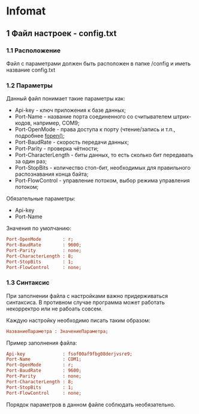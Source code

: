 # Infomat
## 1 Файл настроек - config.txt
### 1.1 Расположение
Файл с параметрами должен быть расположен в папке /config и иметь название config.txt
### 1.2 Параметры
Данный файл понимает такие параметры как:
* Api-key - ключ приложения к базе данных;
* Port-Name - название порта соединенного со считывателем штрих-кодов, например, COM9;
* Port-OpenMode - права доступа к порту (чтение/запись и т.п., подробнее [fopen()](https://www.php.net/manual/ru/function.fopen.php);
* Port-BaudRate - скорость передачи данных;
* Port-Parity - проверка чётности;
* Port-CharacterLength - биты данных, то есть сколько бит передавать за один раз;
* Port-StopBits - количество стоп-бит, необходимых для правильного распознавания конца байта;
* Port-FlowControl - управление потоком, выбор режима управления потоком;

Обязательные параметры:
* Api-key
* Port-Name

Значения по умолчанию: 
```ini
Port-OpenMode        : r;
Port-BaudRate        : 9600;
Port-Parity          : none;
Port-CharacterLength : 8;
Port-StopBits        : 1;
Port-FlowControl     : none;
```
### 1.3 Синтаксис
При заполнении файла с настройками важно придерживаться синтаксиса. В противном случае программа может работать некорректро или не рабоать совсем.

Каждую настройку необходимо писать таким образом:
```ini
НазваниеПараметра : ЗначениеПараметра;
```
Пример заполнения файла:
```ini
Api-key              : fsof00af9fbg08derjvsre9;
Port-Name            : COM1;
Port-OpenMode        : r;
Port-BaudRate        : 9600;
Port-Parity          : none;
Port-CharacterLength : 8;
Port-StopBits        : 1;
Port-FlowControl     : none;
```
Порядок параметров в данном файле соблюдать необязательно.
